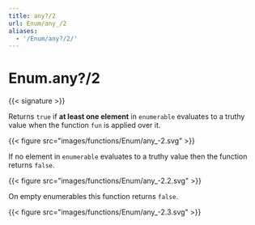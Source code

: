 ```yaml
---
title: any?/2
url: Enum/any_/2
aliases:
  - '/Enum/any?/2/'
---
```


# Enum.any?/2

{{< signature >}}

Returns `true` if **at least one element** in `enumerable` evaluates to a truthy value when the function `fun` is applied over it.

{{< figure src="images/functions/Enum/any_-2.svg" >}}

If no element in `enumerable` evaluates to a truthy value then the function returns `false`. 

{{< figure src="images/functions/Enum/any_-2.2.svg" >}}

On empty enumerables this function returns `false`.

{{< figure src="images/functions/Enum/any_-2.3.svg" >}}
